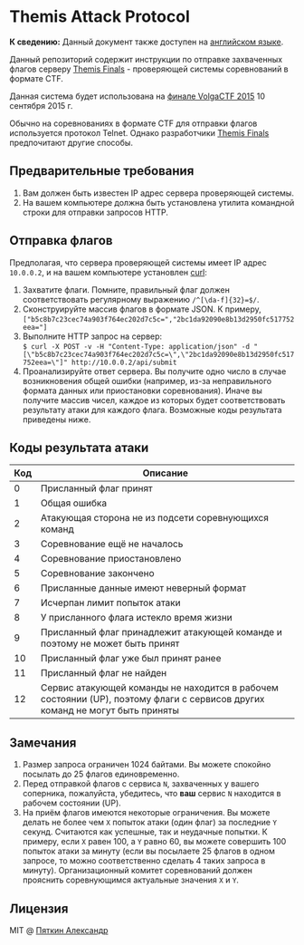 # Themis Attack Protocol
**К сведению:** Данный документ также доступен на [английском языке](README.md).

Данный репозиторий содержит инструкции по отправке захваченных флагов серверу [Themis Finals](https://github.com/aspyatkin/themis-finals) - проверяющей системы соревнований в формате CTF.

Данная система будет использована на [финале VolgaCTF 2015](http://volgactf.ru) 10 сентября 2015 г.

Обычно на соревнованиях в формате CTF для отправки флагов используется протокол Telnet. Однако разработчики [Themis Finals](https://github.com/aspyatkin/themis-finals) предпочитают другие способы.

## Предварительные требования
1. Вам должен быть известен IP адрес сервера проверяющей системы.
2. На вашем компьютере должна быть установлена утилита командной строки для отправки запросов HTTP.

## Отправка флагов
Предполагая, что сервера проверяющей системы имеет IP адрес `10.0.0.2`, и на вашем компьютере установлен [curl](http://curl.haxx.se):  
1. Захватите флаги. Помните, правильный флаг должен соответствовать регулярному выражению `/^[\da-f]{32}=$/`.  
2. Сконструируйте массив флагов в формате JSON. К примеру,
`["b5c8b7c23cec74a903f764ec202d7c5c=","2bc1da92090e8b13d2950fc517752eea="]`  
3. Выполните HTTP запрос на сервер:  
`$ curl -X POST -v -H "Content-Type: application/json" -d "[\"b5c8b7c23cec74a903f764ec202d7c5c=\",\"2bc1da92090e8b13d2950fc517752eea=\"]" http://10.0.0.2/api/submit`  
4. Проанализируйте ответ сервера. Вы получите одно число в случае возникновения общей ошибки (например, из-за неправильного формата данных или приостановки соревнования). Иначе вы получите массив чисел, каждое из которых будет соответствовать результату атаки для каждого флага. Возможные коды результата приведены ниже.

## Коды результата атаки
| Код | Описание |
|-----|----------|
|0|Присланный флаг принят|
|1|Общая ошибка|
|2|Атакующая сторона не из подсети соревнующихся команд|
|3|Соревнование ещё не началось|
|4|Соревнование приостановлено|
|5|Соревнование закончено|
|6|Присланные данные имеют неверный формат|
|7|Исчерпан лимит попыток атаки|
|8|У присланного флага истекло время жизни|
|9|Присланный флаг принадлежит атакующей команде и поэтому не может быть принят|
|10|Присланный флаг уже был принят ранее|
|11|Присланный флаг не найден|
|12|Сервис атакующей команды не находится в рабочем состоянии (UP), поэтому флаги с сервисов других команд не могут быть приняты|

## Замечания
1. Размер запроса ограничен 1024 байтами. Вы можете спокойно посылать до 25 флагов единовременно.
2. Перед отправкой флагов с сервиса `N`, захваченных у вашего соперника, пожалуйста, убедитесь, что **ваш** сервис `N` находится в рабочем состоянии (UP).
3. На приём флагов имеются некоторые ограничения. Вы можете делать не более чем `X` попыток атаки (один флаг) за последние `Y` секунд. Считаются как успешные, так и неудачные попытки. К примеру, если `X` равен 100, а `Y` равно 60, вы можете совершить 100 попыток атаки за минуту (если вы посылаете 25 флагов в одном запросе, то можно соответственно сделать 4 таких запроса в минуту). Организационный комитет соревнований должен прояснить соревнующимся актуальные значения `X` и `Y`.

## Лицензия
MIT @ [Пяткин Александр](https://github.com/aspyatkin)
